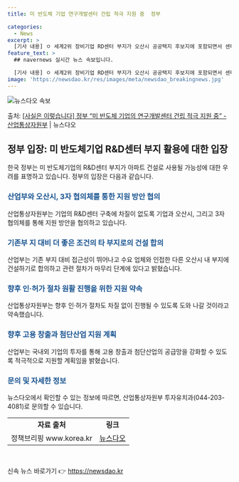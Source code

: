 ```yaml
---
title: 미 반도체 기업 연구개발센터 건립 적극 지원 중  정부

categories:
  - News
excerpt: >
  [기사 내용] ㅇ 세계2위 장비기업 RD센터 부지가 오산시 공공택지 후보지에 포함되면서 센터 건립에 차질이 …
feature_text: >
  ## navernews 실시간 뉴스 속보입니다.

  [기사 내용] ㅇ 세계2위 장비기업 RD센터 부지가 오산시 공공택지 후보지에 포함되면서 센터 건립에 차질이 …
image: 'https://newsdao.kr/res/images/meta/newsdao_breakingnews.jpg'
---
```


![뉴스다오 속보](https://newsdao.kr/res/images/meta/newsdao_breakingnews.jpg)

<p>출처: <a href="https://newsdao.kr/3700" rel="dofollow">[사실은 이렇습니다] 정부 “미 반도체 기업의 연구개발센터 건립 적극 지원 중” - 산업통상자원부</a> | 뉴스다오</p>

<h2 data-ke-size="size26">정부 입장: 미 반도체기업 R&D센터 부지 활용에 대한 입장</h2>
<p data-ke-size="size16">한국 정부는 미 반도체기업의 R&D센터 부지가 아파트 건설로 사용될 가능성에 대한 우려를 표명하고 있습니다. 정부의 입장은 다음과 같습니다.</p>

<h3><b><span style="color: #1a5490;">산업부와 오산시, 3자 협의체를 통한 지원 방안 협의</span></b></h3>
<p data-ke-size="size16">산업통상자원부는 기업의 R&D센터 구축에 차질이 없도록 기업과 오산시, 그리고 3자 협의체를 통해 지원 방안을 협의하고 있습니다.</p>

<h3><b><span style="color: #1a5490;">기존부 지 대비 더 좋은 조건의 타 부지로의 건설 합의</span></b></h3>
<p data-ke-size="size16">산업부는 기존 부지 대비 접근성이 뛰어나고 수요 업체와 인접한 다른 오산시 내 부지에 건설하기로 합의하고 관련 절차가 마무리 단계에 있다고 밝혔습니다.</p>

<h3><b><span style="color: #1a5490;">향후 인·허가 절차 원활 진행을 위한 지원 약속</span></b></h3>
<p data-ke-size="size16">산업통상자원부는 향후 인·허가 절차도 차질 없이 진행될 수 있도록 도와 나갈 것이라고 약속했습니다.</p>

<h3><b><span style="color: #1a5490;">향후 고용 창출과 첨단산업 지원 계획</span></b></h3>
<p data-ke-size="size16">산업부는 국내외 기업의 투자를 통해 고용 창출과 첨단산업의 공급망을 강화할 수 있도록 적극적으로 지원할 계획임을 밝혔습니다.</p>

<h3><b><span style="color: #1a5490;">문의 및 자세한 정보</span></b></h3>
<p data-ke-size="size16">뉴스다오에서 확인할 수 있는 정보에 따르면, 산업통상자원부 투자유치과(044-203-4081)로 문의할 수 있습니다.</p>
<table>
	<tbody>
		<tr>
			<td style="text-align: center; height: 17px;"><b>자료 출처</b></td>
			<td style="text-align: center; height: 17px;"><b>링크</b></td>
		</tr>
		<tr>
			<td style="text-align: center; height: 17px;">정책브리핑 www.korea.kr</td>
			<td style="text-align: center; height: 17px;"><a href="https://newsdao.kr/3700">뉴스다오</a></td>
		</tr>
	</tbody>
</table>
<p data-ke-size="size16">&nbsp;</p> 

신속 뉴스 바로가기 👉 <a href="https://newsdao.kr" rel="dofollow">https://newsdao.kr</a>


